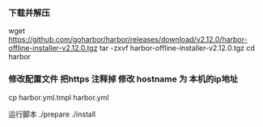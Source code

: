### 下载并解压
wget https://github.com/goharbor/harbor/releases/download/v2.12.0/harbor-offline-installer-v2.12.0.tgz
tar -zxvf harbor-offline-installer-v2.12.0.tgz
cd harbor
### 修改配置文件 把https 注释掉 修改  hostname 为 本机的ip地址
cp harbor.yml.tmpl harbor.yml

运行脚本
./prepare
./install
